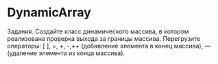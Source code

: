 # DynamicArray
Задания. Создайте класс динамического массива, в котором реализована проверка выхода за границы массива. Перегрузите операторы: [ ], =, +, -,++ (добавление элемента в конец массива), –– (удаление элемента из конца массива).
